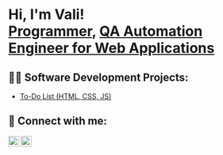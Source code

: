<h1>Hi, I'm Vali! <br/><a href="https://github.com/valentincostin13">Programmer</a>, <a href="">QA Automation Engineer for Web Applications</a>

<h2>👨‍💻 Software Development Projects:</h2>
<!--<b>REALLY small JavaScript projects</b>
- [Rock, Paper, Scissors Game](https://github.com/valentincostin13/RockPapperScissors)
- [Dog generator](https://github.com/valentincostin13/DogGenerator)
- [Age in days](https://github.com/valentincostin13/AgeInDays) -->

- [To-Do List (HTML, CSS, JS)](https://github.com/valentincostin13/To-Do-List)

    
<h2> 🤳 Connect with me:</h2>

[<img align="left" alt="JoshMadakor | LinkedIn" width="22px" src="https://cdn.jsdelivr.net/npm/simple-icons@v3/icons/linkedin.svg" />][linkedin]
[<img align="left" alt="JoshMadakor | Instagram" width="22px" src="https://cdn.jsdelivr.net/npm/simple-icons@v3/icons/instagram.svg" />][instagram]

[instagram]: https://www.instagram.com/costinvali/
[linkedin]: https://www.linkedin.com/in/valentin-costin-0391b7232/
